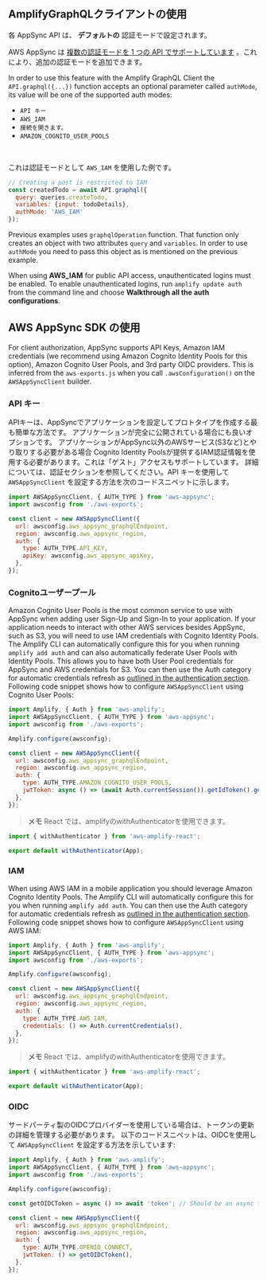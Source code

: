 ## AmplifyGraphQLクライアントの使用

各 AppSync API は、 __デフォルトの__ 認証モードで設定されます。

AWS AppSync は [複数の認証モードを 1 つの API でサポートしています](https://docs.aws.amazon.com/appsync/latest/devguide/security.html#using-additional-authorization-modes) 。これにより、追加の認証モードを追加できます。

In order to use this feature with the Amplify GraphQL Client the `API.graphql({...})` function accepts an optional parameter called `authMode`, its value will be one of the supported auth modes:

- `API キー`
- `AWS_IAM`
- `接続を開きます。`
- `AMAZON_COGNITO_USER_POOLS`

<br />

これは認証モードとして `AWS_IAM` を使用した例です。

```javascript
// Creating a post is restricted to IAM 
const createdTodo = await API.graphql({
  query: queries.createTodo,
  variables: {input: todoDetails},
  authMode: 'AWS_IAM'
});
```

Previous examples uses `graphqlOperation` function. That function only creates an object with two attributes `query` and `variables`. In order to use `authMode` you need to pass this object as is mentioned on the previous example.

<amplify-callout>

When using __AWS_IAM__ for public API access, unauthenticated logins must be enabled. To enable unauthenticated logins, run `amplify update auth` from the command line and choose __Walkthrough all the auth configurations__.

</amplify-callout>

## AWS AppSync SDK の使用

For client authorization, AppSync supports API Keys, Amazon IAM credentials (we recommend using Amazon Cognito Identity Pools for this option), Amazon Cognito User Pools, and 3rd party OIDC providers. This is inferred from the `aws-exports.js` when you call `.awsConfiguration()` on the `AWSAppSyncClient` builder.

### API キー

APIキーは、AppSyncでアプリケーションを設定してプロトタイプを作成する最も簡単な方法です。 アプリケーションが完全に公開されている場合にも良いオプションです。 アプリケーションがAppSync以外のAWSサービス(S3など)とやり取りする必要がある場合 Cognito Identity Poolsが提供するIAM認証情報を使用する必要があります。これは「ゲスト」アクセスもサポートしています。 詳細については、認証セクションを参照してください。API キーを使用して `AWSAppSyncClient` を設定する方法を次のコードスニペットに示します。

```js
import AWSAppSyncClient, { AUTH_TYPE } from 'aws-appsync';
import awsconfig from './aws-exports';

const client = new AWSAppSyncClient({
  url: awsconfig.aws_appsync_graphqlEndpoint,
  region: awsconfig.aws_appsync_region,
  auth: {
    type: AUTH_TYPE.API_KEY,
    apiKey: awsconfig.aws_appsync_apiKey,
  },
});
```


### Cognitoユーザープール

Amazon Cognito User Pools is the most common service to use with AppSync when adding user Sign-Up and Sign-In to your application. If your application needs to interact with other AWS services besides AppSync, such as S3, you will need to use IAM credentials with Cognito Identity Pools. The Amplify CLI can automatically configure this for you when running `amplify add auth` and can also automatically federate User Pools with Identity Pools. This allows you to have both User Pool credentials for AppSync and AWS credentials for S3. You can then use the Auth category for automatic credentials refresh as [outlined in the authentication section](~/lib/auth/getting-started.md). Following code snippet shows how to configure `AWSAppSyncClient` using Cognito User Pools:

```js
import Amplify, { Auth } from 'aws-amplify';
import AWSAppSyncClient, { AUTH_TYPE } from 'aws-appsync';
import awsconfig from './aws-exports';

Amplify.configure(awsconfig);

const client = new AWSAppSyncClient({
  url: awsconfig.aws_appsync_graphqlEndpoint,
  region: awsconfig.aws_appsync_region,
  auth: {
    type: AUTH_TYPE.AMAZON_COGNITO_USER_POOLS,
    jwtToken: async () => (await Auth.currentSession()).getIdToken().getJwtToken(),
  },
});
```

> **メモ** React では、amplifyのwithAuthenticatorを使用できます。

```js
import { withAuthenticator } from 'aws-amplify-react';

export default withAuthenticator(App);
```

### IAM

When using AWS IAM in a mobile application you should leverage Amazon Cognito Identity Pools. The Amplify CLI will automatically configure this for you when running `amplify add auth`. You can then use the Auth category for automatic credentials refresh as [outlined in the authentication section](~/lib/auth/getting-started.md). Following code snippet shows how to configure `AWSAppSyncClient` using AWS IAM:

```js
import Amplify, { Auth } from 'aws-amplify';
import AWSAppSyncClient, { AUTH_TYPE } from 'aws-appsync';
import awsconfig from './aws-exports';

Amplify.configure(awsconfig);

const client = new AWSAppSyncClient({
  url: awsconfig.aws_appsync_graphqlEndpoint,
  region: awsconfig.aws_appsync_region,
  auth: {
    type: AUTH_TYPE.AWS_IAM,
    credentials: () => Auth.currentCredentials(),
  },
});
```

> **メモ** React では、amplifyのwithAuthenticatorを使用できます。

```js
import { withAuthenticator } from 'aws-amplify-react';

export default withAuthenticator(App);
```

### OIDC

サードパーティ製のOIDCプロバイダーを使用している場合は、トークンの更新の詳細を管理する必要があります。 以下のコードスニペットは、OIDCを使用して `AWSAppSyncClient` を設定する方法を示しています:


```js
import Amplify, { Auth } from 'aws-amplify';
import AWSAppSyncClient, { AUTH_TYPE } from 'aws-appsync';
import awsconfig from './aws-exports';

Amplify.configure(awsconfig);

const getOIDCToken = async () => await 'token'; // Should be an async function that handles token refresh

const client = new AWSAppSyncClient({
  url: awsconfig.aws_appsync_graphqlEndpoint,
  region: awsconfig.aws_appsync_region,
  auth: {
    type: AUTH_TYPE.OPENID_CONNECT,
    jwtToken: () => getOIDCToken(),
  },
});
```
